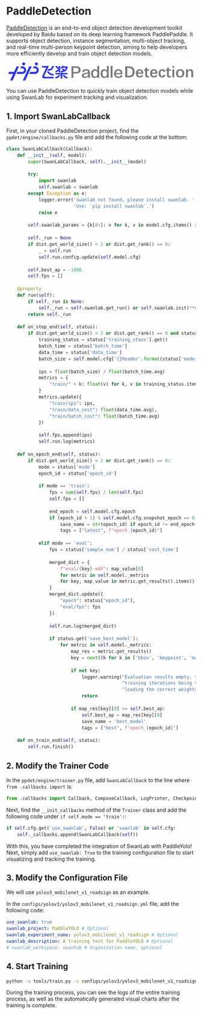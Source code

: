 # PaddleDetection

[PaddleDetection](https://github.com/PaddlePaddle/PaddleDetection) is an end-to-end object detection development toolkit developed by Baidu based on its deep learning framework PaddlePaddle. It supports object detection, instance segmentation, multi-object tracking, and real-time multi-person keypoint detection, aiming to help developers more efficiently develop and train object detection models.

![PaddleDetection](/assets/ig-paddledetection-1.png)

You can use PaddleDetection to quickly train object detection models while using SwanLab for experiment tracking and visualization.

## 1. Import SwanLabCallback

First, in your cloned PaddleDetection project, find the `ppdet/engine/callbacks.py` file and add the following code at the bottom:

```python
class SwanLabCallback(Callback):
    def __init__(self, model):
        super(SwanLabCallback, self).__init__(model)

        try:
            import swanlab
            self.swanlab = swanlab
        except Exception as e:
            logger.error('swanlab not found, please install swanlab. '
                         'Use: `pip install swanlab`.')
            raise e

        self.swanlab_params = {k[8:]: v for k, v in model.cfg.items() if k.startswith("swanlab_")}

        self._run = None
        if dist.get_world_size() < 2 or dist.get_rank() == 0:
            _ = self.run
            self.run.config.update(self.model.cfg)

        self.best_ap = -1000.
        self.fps = []

    @property
    def run(self):
        if self._run is None:
            self._run = self.swanlab.get_run() or self.swanlab.init(**self.swanlab_params)
        return self._run

    def on_step_end(self, status):
        if dist.get_world_size() < 2 or dist.get_rank() == 0 and status['mode'] == 'train':
            training_status = status['training_staus'].get()
            batch_time = status['batch_time']
            data_time = status['data_time']
            batch_size = self.model.cfg['{}Reader'.format(status['mode'].capitalize())]['batch_size']

            ips = float(batch_size) / float(batch_time.avg)
            metrics = {
                "train/" + k: float(v) for k, v in training_status.items()
            }
            metrics.update({
                "train/ips": ips,
                "train/data_cost": float(data_time.avg),
                "train/batch_cost": float(batch_time.avg)
            })

            self.fps.append(ips)
            self.run.log(metrics)

    def on_epoch_end(self, status):
        if dist.get_world_size() < 2 or dist.get_rank() == 0:
            mode = status['mode']
            epoch_id = status['epoch_id']
            
            if mode == 'train':
                fps = sum(self.fps) / len(self.fps)
                self.fps = []

                end_epoch = self.model.cfg.epoch
                if (epoch_id + 1) % self.model.cfg.snapshot_epoch == 0 or epoch_id == end_epoch - 1:
                    save_name = str(epoch_id) if epoch_id != end_epoch - 1 else "model_final"
                    tags = ["latest", f"epoch_{epoch_id}"]
            
            elif mode == 'eval':
                fps = status['sample_num'] / status['cost_time']

                merged_dict = {
                    f"eval/{key}-mAP": map_value[0]
                    for metric in self.model._metrics
                    for key, map_value in metric.get_results().items()
                }
                merged_dict.update({
                    "epoch": status["epoch_id"],
                    "eval/fps": fps
                })

                self.run.log(merged_dict)

                if status.get('save_best_model'):
                    for metric in self.model._metrics:
                        map_res = metric.get_results()
                        key = next((k for k in ['bbox', 'keypoint', 'mask'] if k in map_res), None)
                        
                        if not key:
                            logger.warning("Evaluation results empty, this may be due to "
                                           "training iterations being too few or not "
                                           "loading the correct weights.")
                            return
                        
                        if map_res[key][0] >= self.best_ap:
                            self.best_ap = map_res[key][0]
                            save_name = 'best_model'
                            tags = ["best", f"epoch_{epoch_id}"]

    def on_train_end(self, status):
        self.run.finish()
```

## 2. Modify the Trainer Code

In the `ppdet/engine/trainer.py` file, add `SwanLabCallback` to the line where `from .callbacks import` is:

```python
from .callbacks import Callback, ComposeCallback, LogPrinter, Checkpointer, WiferFaceEval, VisualDLWriter, SniperProposalsGenerator, WandbCallback, SemiCheckpointer, SemiLogPrinter, SwanLabCallback
```

Next, find the `__init_callbacks` method of the `Trainer` class and add the following code under `if self.mode == 'train':`:

```python
if self.cfg.get('use_swanlab', False) or 'swanlab' in self.cfg:
    self._callbacks.append(SwanLabCallback(self))
```

With this, you have completed the integration of SwanLab with PaddleYolo! Next, simply add `use_swanlab: True` to the training configuration file to start visualizing and tracking the training.

## 3. Modify the Configuration File

We will use `yolov3_mobilenet_v1_roadsign` as an example.

In the `configs/yolov3/yolov3_mobilenet_v1_roadsign.yml` file, add the following code:

```yaml
use_swanlab: true
swanlab_project: PaddleYOLO # Optional
swanlab_experiment_name: yolov3_mobilenet_v1_roadsign # Optional
swanlab_description: A training test for PaddleYOLO # Optional
# swanlab_workspace: swanhub # Organization name, optional
```

## 4. Start Training

```bash
python -u tools/train.py -c configs/yolov3/yolov3_mobilenet_v1_roadsign.yml --eval
```

During the training process, you can see the logs of the entire training process, as well as the automatically generated visual charts after the training is complete.